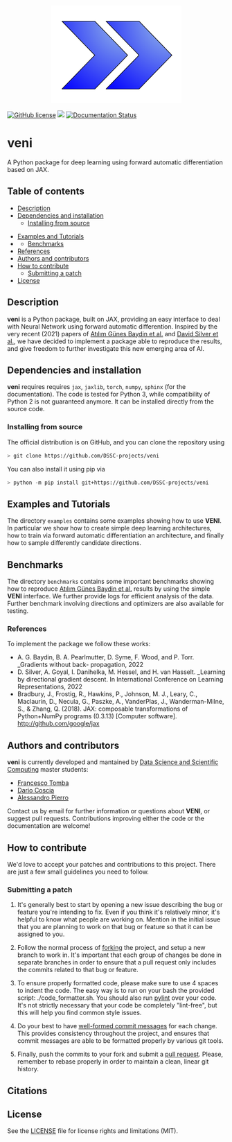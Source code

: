 <p align="center">
    <img alt="veni" src="imglogo.png" width="300" />
</p>

[![GitHub license](https://img.shields.io/github/license/Naereen/StrapDown.js.svg)](https://github.com/Naereen/StrapDown.js/blob/master/LICENSE)
<img src='https://img.shields.io/badge/Code%20style-Black-%23000000'/>
[![Documentation Status](https://veni.readthedocs.io/en/latest/)](https://veni.readthedocs.io/en/latest/badge=latest)

# veni

A Python package for deep learning using forward automatic differentiation based on JAX.

## Table of contents
* [Description](#description)
* [Dependencies and installation](#dependencies-and-installation)
	* [Installing from source](#installing-from-source)
<!-- * [Documentation](#documentation) -->
<!-- * [Testing](#testing) -->
* [Examples and Tutorials](#examples-and-tutorials)
* * [Benchmarks](#benchmarks)
* [References](#references)
	<!-- * [Recent works with PyDMD](#recent-works-with-pydmd) -->
* [Authors and contributors](#authors-and-contributors)
* [How to contribute](#how-to-contribute)
	* [Submitting a patch](#submitting-a-patch)
* [License](#license)

## Description
**veni** is a Python package, built on JAX, providing an easy interface to deal with Neural Network using forward automatic differention. Inspired by the very recent (2021) papers of [Atılım Günes Baydin et al.](https://doi.org/10.48550/arXiv.2202.08587) and [David Silver et al.](https://openreview.net/forum?id=5i7lJLuhTm), we have decided to implement a package able to reproduce the results, and give freedom to further investigate this new emerging area of AI.

## Dependencies and installation
**veni** requires requires `jax`, `jaxlib`, `torch`, `numpy`, `sphinx` (for the documentation). The code is tested for Python 3, while compatibility of Python 2 is not guaranteed anymore. It can be installed directly from the source code.

### Installing from source
The official distribution is on GitHub, and you can clone the repository using
```bash
> git clone https://github.com/DSSC-projects/veni
```
You can also install it using pip via
```bash
> python -m pip install git+https://github.com/DSSC-projects/veni
```
<!-- ## Documentation -->
<!-- **PyDMD** uses [Sphinx](http://www.sphinx-doc.org/en/stable/) for code documentation. You can view the documentation online [here](http://mathlab.github.io/PyDMD/). To build the html version of the docs locally simply: -->

<!-- ```bash -->
<!-- > cd docs -->
<!-- > make html -->
<!-- ``` -->

<!-- The generated html can be found in `docs/build/html`. Open up the `index.html` you find there to browse. -->


<!-- ## Testing -->

<!-- We are using Travis CI for continuous intergration testing. You can check out the current status [here](https://travis-ci.org/mathLab/PyDMD). -->

<!-- To run tests locally (`pytest` is required): -->

<!-- ```bash -->
<!-- > pytest -->
<!-- ``` -->

## Examples and Tutorials
The directory `examples` contains some examples showing how to use **VENI**. In particular we show how to create simple deep learning architectures, how to train via forward automatic differentiation an architecture, and finally how to sample differently candidate directions.

## Benchmarks
The directory `benchmarks` contains some important benchmarks showing how to reproduce [Atılım Günes Baydin et al.](https://doi.org/10.48550/arXiv.2202.08587) results by using the simple **VENI** interface. We further provide logs for efficient analysis of the data. Further benchmark involving directions and optimizers are also available for testing.

### References
To implement the package we follow these works:

* A. G. Baydin, B. A. Pearlmutter, D. Syme, F. Wood, and P. Torr. _Gradients without back-
propagation, 2022
* D. Silver, A. Goyal, I. Danihelka, M. Hessel, and H. van Hasselt. _Learning by directional
gradient descent. In International Conference on Learning Representations, 2022
* Bradbury, J., Frostig, R., Hawkins, P., Johnson, M. J., Leary, C., Maclaurin, D., Necula, G., Paszke, A., VanderPlas, J., Wanderman-Milne, S., & Zhang, Q. (2018). JAX: composable transformations of Python+NumPy programs (0.3.13) [Computer software]. http://github.com/google/jax


## Authors and contributors
**veni** is currently developed and mantained by [Data Science and Scientific Computing](https://dssc.units.it/) master students:
* [Francesco Tomba](mailto:francesco.tomba17@gmail.com)
* [Dario Coscia](https://github.com/dario-coscia)
* [Alessandro Pierro](https://github.com/AlessandroPierro)


Contact us by email for further information or questions about **VENI**, or suggest pull requests. Contributions improving either the code or the documentation are welcome!


## How to contribute
We'd love to accept your patches and contributions to this project. There are just a few small guidelines you need to follow.

### Submitting a patch

  1. It's generally best to start by opening a new issue describing the bug or
     feature you're intending to fix.  Even if you think it's relatively minor,
     it's helpful to know what people are working on.  Mention in the initial
     issue that you are planning to work on that bug or feature so that it can
     be assigned to you.

  2. Follow the normal process of [forking][] the project, and setup a new
     branch to work in.  It's important that each group of changes be done in
     separate branches in order to ensure that a pull request only includes the
     commits related to that bug or feature.

  3. To ensure properly formatted code, please make sure to use 4
     spaces to indent the code. The easy way is to run on your bash the provided
     script: ./code_formatter.sh. You should also run [pylint][] over your code.
     It's not strictly necessary that your code be completely "lint-free",
     but this will help you find common style issues.
     
  4. Do your best to have [well-formed commit messages][] for each change.
     This provides consistency throughout the project, and ensures that commit
     messages are able to be formatted properly by various git tools.

  5. Finally, push the commits to your fork and submit a [pull request][]. Please,
     remember to rebase properly in order to maintain a clean, linear git history.

[forking]: https://help.github.com/articles/fork-a-repo
[pylint]: https://www.pylint.org/
[coveralls]: https://coveralls.io
[well-formed commit messages]: http://tbaggery.com/2008/04/19/a-note-about-git-commit-messages.html
[pull request]: https://help.github.com/articles/creating-a-pull-request

## Citations

## License

See the [LICENSE](LICENSE.rst) file for license rights and limitations (MIT).
